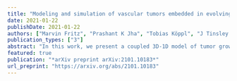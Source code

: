 ```yaml
---
title: "Modeling and simulation of vascular tumors embedded in evolving capillary networks"
date: 2021-01-22
publishDate: 2021-01-22
authors: ["Marvin Fritz", "Prashant K Jha", "Tobias Köppl", "J Tinsley Oden", "Andreas Wagner", "Barbara Wohlmuth"]
publication_types: ["3"]
abstract: "In this work, we present a coupled 3D-1D model of tumor growth within a dynamically changing vascular network to facilitate realistic simulations of angiogenesis. Additionally, the model includes ECM erosion, interstitial flow, and coupled flow in vessels and tissue. We employ continuum mixture theory with stochastic Cahn--Hilliard type phase-field models of tumor growth. The interstitial flow is governed by a mesoscale version of Darcy's law. The flow in the blood vessels is controlled by Poiseuille flow, and Starling's law is applied to model the mass transfer in and out of blood vessels. The evolution of the network of blood vessels is orchestrated by the concentration of the tumor angiogenesis factor (TAF) by growing towards increasing TAF concentration. The process is not deterministic, allowing random growth of blood vessels and, therefore, due to the coupling of nutrients in tissue and vessels, stochastic tumor growth. We demonstrate the performance of the model by applying it to a variety of scenarios. Numerical experiments illustrate the flexibility of the model and its ability to generate satellite tumors. Simulations of the effects of angiogenesis on tumor growth are presented as well as sample-independent features of cancer."
featured: true
publication: "*arXiv preprint arXiv:2101.10183*"
url_preprint: "https://arxiv.org/abs/2101.10183"
---
```


